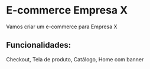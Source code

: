 # E-commerce Empresa X

Vamos criar um e-commerce para Empresa X

## Funcionalidades:

Checkout, Tela de produto, Catálogo, Home com banner
